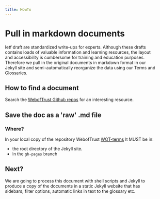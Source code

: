 ```yaml
---
title: HowTo
---
```


# Pull in markdown documents

Ietf draft are standardized write-ups for experts. Although these drafts contains loads of valuable information and learning resources, the layout and accessibility is cumbersome for training and education purposes.
Therefore we pull in the original documents in markdown format in our Jekyll site and semi-automatically reorganize the data using our Terms and Glossaries.

## How to find a document

Search the [WebofTrust Github repos](https://github.com/WebOfTrust/ietf-keri/blob/main) for an interesting resource.

<!-- <img src="https://hackmd.io/_uploads/ByvtKgBls.png)" width="600"> -->

## Save the doc as a 'raw' .md file

### Where?

In your local copy of the repository WebofTrust [WOT-terms](https://github.com/WebOfTrust/WOT-terms) It MUST be in:

- the root directory of the Jekyll site.
- In the `gh-pages` branch

## Next?

We are going to process this document with shell scripts and Jekyll to produce a copy of the documents in a static Jekyll website that has sidebars, filter options, automatic links in text to the glossary etc.
